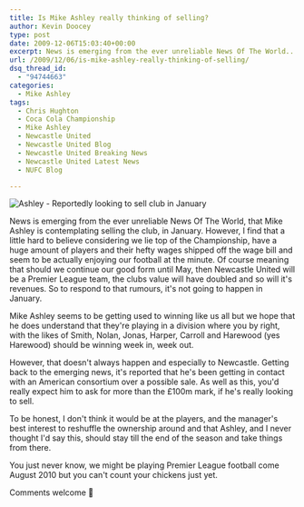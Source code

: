 ```yaml
---
title: Is Mike Ashley really thinking of selling?
author: Kevin Doocey
type: post
date: 2009-12-06T15:03:40+00:00
excerpt: News is emerging from the ever unreliable News Of The World..
url: /2009/12/06/is-mike-ashley-really-thinking-of-selling/
dsq_thread_id:
  - "94744663"
categories:
  - Mike Ashley
tags:
  - Chris Hughton
  - Coca Cola Championship
  - Mike Ashley
  - Newcastle United
  - Newcastle United Blog
  - Newcastle United Breaking News
  - Newcastle United Latest News
  - NUFC Blog

---
```

![Ashley - Reportedly looking to sell club in January](http://i.telegraph.co.uk/telegraph/multimedia/archive/01349/mike_ashley_1349947c.jpg)

News is emerging from the ever unreliable News Of The World, that Mike Ashley is contemplating selling the club, in January. However, I find that a little hard to believe considering we lie top of the Championship, have a huge amount of players and their hefty wages shipped off the wage bill and seem to be actually enjoying our football at the minute. Of course meaning that should  we continue our good form until May, then Newcastle United will be a Premier League team, the clubs value will have doubled and so will it's revenues. So to respond to that rumours, it's not going to happen in January.

Mike Ashley seems to be getting used to winning like us all but we hope that he does understand that they're playing in a division where you by right, with the likes of Smith, Nolan, Jonas, Harper, Carroll and Harewood (yes Harewood) should be winning week in, week out.

However, that doesn't always happen and especially to Newcastle. Getting back to the emerging news, it's reported that he's been getting in contact with an American consortium over a possible sale. As well as this, you'd really expect him to ask for more than the £100m mark, if he's really looking to sell.

To be honest, I don't think it would be at the players, and the manager's best interest to reshuffle the ownership around and that Ashley, and I never thought I'd say this, should stay till the end of the season and take things from there.

You just never know, we might be playing Premier League football come August 2010 but you can't count your chickens just yet.

Comments welcome 🙂
